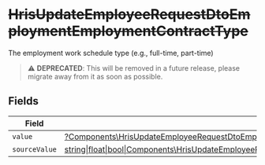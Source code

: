 # ~~HrisUpdateEmployeeRequestDtoEmploymentEmploymentContractType~~

The employment work schedule type (e.g., full-time, part-time)

> :warning: **DEPRECATED**: This will be removed in a future release, please migrate away from it as soon as possible.


## Fields

| Field                                                                                                                                                                                                                  | Type                                                                                                                                                                                                                   | Required                                                                                                                                                                                                               | Description                                                                                                                                                                                                            |
| ---------------------------------------------------------------------------------------------------------------------------------------------------------------------------------------------------------------------- | ---------------------------------------------------------------------------------------------------------------------------------------------------------------------------------------------------------------------- | ---------------------------------------------------------------------------------------------------------------------------------------------------------------------------------------------------------------------- | ---------------------------------------------------------------------------------------------------------------------------------------------------------------------------------------------------------------------- |
| `value`                                                                                                                                                                                                                | [?Components\HrisUpdateEmployeeRequestDtoEmploymentEmploymentContractTypeValue](../../Models/Components/HrisUpdateEmployeeRequestDtoEmploymentEmploymentContractTypeValue.md)                                          | :heavy_minus_sign:                                                                                                                                                                                                     | N/A                                                                                                                                                                                                                    |
| `sourceValue`                                                                                                                                                                                                          | [string\|float\|bool\|Components\HrisUpdateEmployeeRequestDtoSourceValueEmploymentEmploymentContractType4\|array\|null](../../Models/Components/HrisUpdateEmployeeRequestDtoEmploymentEmploymentContractTypeSourceValue.md) | :heavy_minus_sign:                                                                                                                                                                                                     | N/A                                                                                                                                                                                                                    |